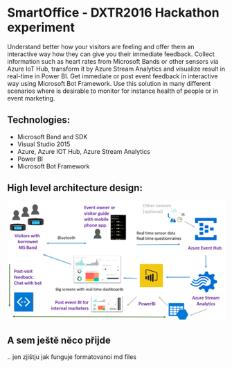 # SmartOffice - DXTR2016 Hackathon experiment

Understand better how your visitors are feeling and offer them an interactive way how they can give you their immediate feedback.
Collect information such as heart rates from Microsoft Bands or other sensors via Azure IoT Hub, transform it by Azure Stream Analytics and visualize result in real-time in Power BI. Get immediate or post event feedback in interactive way using Microsoft Bot Framework. 
Use this solution in many different scenarios where is desirable to monitor for instance health of people or in event marketing.

## Technologies:
- Microsoft Band and SDK
- Visual Studio 2015
- Azure, Azure IOT Hub, Azure Stream Analytics
- Power BI
- Microsoft Bot Framework

## High level architecture design:
 
![alt tag](https://github.com/pospanet/SmartOffice/blob/master/Documentation/Burischema.png)


## A sem ještě něco přijde
.. jen zjištju jak funguje formatovanoi md files
